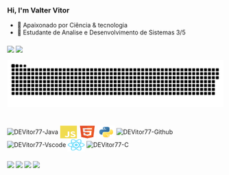 ### Hi, I'm Valter Vitor

- 🔭 Apaixonado por Ciência & tecnologia
- 🌱 Estudante de Analise e Desenvolvimento de Sistemas 3/5

###

<div>
  <img height="180em" src="https://github-readme-stats.vercel.app/api?username=DEVitor77&show_icons=true&theme=tokyonight"/>
  <img height="180em" src="https://github-readme-stats.vercel.app/api/top-langs/?username=DEVitor77&layout=compact&theme=tokyonight"/>
</div>

![Snake animation](https://github.com/DEVitor77/DEVitor77/blob/output/github-contribution-grid-snake.svg)

###                                                                                                                                              
<div style="display: inline_block"><br>
  <img align="center" alt="DEVitor77-Java" height="30" width="40" src="https://cdn.jsdelivr.net/gh/devicons/devicon/icons/java/java-original.svg">
  <img align="center" alt="DEVitor77-Js" height="30" width="40" src="https://raw.githubusercontent.com/devicons/devicon/master/icons/javascript/javascript-plain.svg">
  <img align="center" alt="DEVitor77-HTML" height="30" width="40" src="https://raw.githubusercontent.com/devicons/devicon/master/icons/html5/html5-original.svg">
  <img align="center" alt="DEVitor77-Python" height="30" width="40" src="https://raw.githubusercontent.com/devicons/devicon/master/icons/python/python-original.svg">
  <img align="center" alt="DEVitor77-Github" height="30" width="40" src="https://cdn.jsdelivr.net/gh/devicons/devicon/icons/github/github-original.svg" />
  <img align="center" alt="DEVitor77-Vscode" height="30" width="40" src="https://cdn.jsdelivr.net/gh/devicons/devicon/icons/vscode/vscode-original.svg" />
  <img align="center" alt="DEVitor77-React" height="30" width="40" src="https://raw.githubusercontent.com/devicons/devicon/master/icons/react/react-original.svg">
  <img align="center" alt="DEVitor77-C" height="30" width="40" src="https://raw.githubusercontent.com/jmnote/z-icons/master/svg/c.svg">
</div>  

 ###      
                                                                                                  

<div>
  
  <a href="https://instagram.com/vitordrummer77" target="_blank"><img src="https://img.shields.io/badge/-Instagram-%23E4405F?style=for-the-badge&logo=instagram&logoColor=white" target="_blank"></a>
 	<a href="https://discord.com/channels/@me" target="_blank"><img src="https://img.shields.io/badge/Discord-7289DA?style=for-the-badge&logo=discord&logoColor=white" target="_blank"></a> 
  <a href = "mailto:valtervitorfilho@gmail.com"><img src="https://img.shields.io/badge/-Gmail-%23333?style=for-the-badge&logo=gmail&logoColor=white" target="_blank"></a>
  <a href="https://www.linkedin.com/in/valter-vitor-0a3a64aa/" target="_blank"><img src="https://img.shields.io/badge/-LinkedIn-%230077B5?style=for-the-badge&logo=linkedin&logoColor=white" target="_blank"></a> 
  
</div>  
